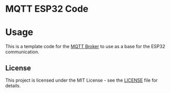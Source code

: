 # MQTT ESP32 Code
# Usage
This is a template code for the [MQTT Broker](https://github.com/paulmarenbach/MQTT_Broker) to use as a base for the ESP32 communication.

## License
This project is licensed under the MIT License - see the [LICENSE](LICENSE) file for details.

